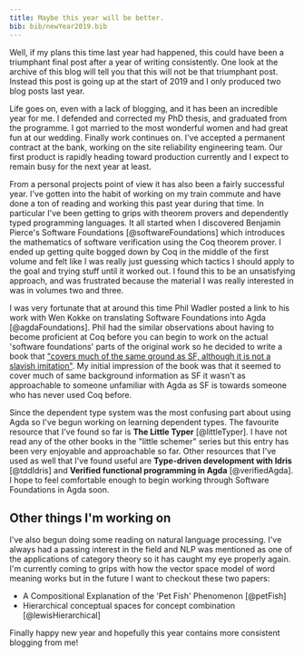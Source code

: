 ```yaml
---
title: Maybe this year will be better.
bib: bib/newYear2019.bib
---
```


Well, if my plans this time last year had happened, this could have been a triumphant final post after a year of writing consistently. One look at the archive of this blog will tell you that this will not be that triumphant post. Instead this post is going up at the start of 2019 and I only produced two blog posts last year. 

Life goes on, even with a lack of blogging, and it has been an incredible year for me. I defended and corrected my PhD thesis, and graduated from the programme. I got married to the most wonderful women and had great fun at our wedding. Finally work continues on. I've accepted a permanent contract at the bank, working on the site reliability engineering team. Our first product is rapidly heading toward production currently and I expect to remain busy for the next year at least. 

From a personal projects point of view it has also been a fairly successful year. I've gotten into the habit of working on my train commute and have done a ton of reading and working this past year during that time. In particular I've been getting to grips with theorem provers and dependently typed programming languages. It all started when I discovered Benjamin Pierce's Software Foundations [@softwareFoundations] which introduces the mathematics of software verification using the Coq theorem prover. I ended up getting quite bogged down by Coq in the middle of the first volume and felt like I was really just guessing which tactics I should apply to the goal and trying stuff until it worked out. I found this to be an unsatisfying approach, and was frustrated because the material I was really interested in was in volumes two and three.

I was very fortunate that at around this time Phil Wadler posted a link to his work with Wen Kokke on translating Software Foundations into Agda [@agdaFoundations]. Phil had the similar observations about having to become proficient at Coq before you can begin to work on the actual 'software foundations' parts of the original work so he decided to write a book that ["covers much of the same ground as SF, although it is not a slavish imitation"](https://homepages.inf.ed.ac.uk/wadler/topics/agda.html#sbmf). My initial impression of the book was that it seemed to cover much of same background information as SF it wasn't as approachable to someone unfamiliar with Agda as SF is towards someone who has never used Coq before. 

Since the dependent type system was the most confusing part about using Agda so I've begun working on learning dependent types. The favourite resource that I've found so far is __The Little Typer__ [@littleTyper]. I have not read any of the other books in the "little schemer" series but this entry has been very enjoyable and approachable so far. Other resources that I've used as well that I've found useful are __Type-driven development with Idris__ [@tddIdris] and __Verified functional programming in Agda__ [@verifiedAgda]. I hope to feel comfortable enough to begin working through Software Foundations in Agda soon.

## Other things I'm working on

I've also begun doing some reading on natural language processing. I've always had a passing interest in the field and NLP was mentioned as one of the applications of category theory so it has caught my eye properly again. I'm currently coming to grips with how the vector space model of word meaning works but in the future I want to checkout these two papers:

- A Compositional Explanation of the 'Pet Fish' Phenomenon [@petFish]
- Hierarchical conceptual spaces for concept combination [@lewisHierarchical]

Finally happy new year and hopefully this year contains more consistent blogging from me! 